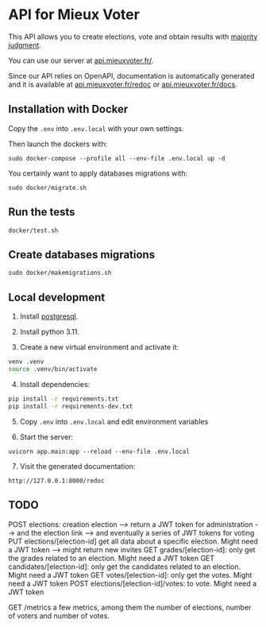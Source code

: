# API for Mieux Voter

This API allows you to create elections, vote and obtain results with [majority judgment](https://en.wikipedia.org/wiki/Majority_judgment).

You can use our server at [api.mieuxvoter.fr/](api.mieuxvoter.fr/).

Since our API relies on OpenAPI, documentation is automatically generated and it is available at [api.mieuxvoter.fr/redoc](api.mieuxvoter.fr/redoc) or [api.mieuxvoter.fr/docs](api.mieuxvoter.fr/docs).


## Installation with Docker

Copy the `.env` into `.env.local` with your own settings.

Then launch the dockers with:

`sudo docker-compose --profile all --env-file .env.local up -d `

You certainly want to apply databases migrations with:

`sudo docker/migrate.sh`


## Run the tests

`docker/test.sh`

## Create databases migrations

`sudo docker/makemigrations.sh`



## Local development

1. Install [postgresql](https://www.postgresql.org/download/).

2. Install python 3.11.

3. Create a new virtual environment and activate it:


```bash
venv .venv
source .venv/bin/activate
```

4. Install dependencies:

```bash
pip install -r requirements.txt
pip install -r requirements-dev.txt
```

5. Copy `.env` into `.env.local` and edit environment variables


6. Start the server:

```
uvicorn app.main:app --reload --env-file .env.local
```

7. Visit the generated documentation:

```
http://127.0.0.1:8000/redoc
```



## TODO

POST elections: creation election
  --> return a JWT token for administration
  --> and the election link
  --> and eventually a series of JWT tokens for voting
PUT elections/[election-id] get all data about a specific election. Might need a JWT token
    --> might return new invites
GET grades/[election-id]: only get the grades related to an election. Might need a JWT token
GET candidates/[election-id]: only get the candidates related to an election. Might need a JWT token
GET votes/[election-id]: only get the votes. Might need a JWT token
POST elections/[election-id]/votes: to vote. Might need a JWT token


GET /metrics a few metrics, among them the number of elections, number of voters and number of votes.
